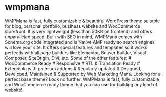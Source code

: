 # wmpmana
WMPMana is fast, fully customizable &amp; beautiful WordPress theme suitable for blog, personal portfolio, business website and WooCommerce storefront. It is very lightweight (less than 50KB on frontend) and offers unparalleled speed. Built with SEO in mind, WMPMana comes with Schema.org code integrated and is Native AMP ready so search engines will love your site. It offers special features and templates so it works perfectly with all page builders like Elementor, Beaver Builder, Visual Composer, SiteOrigin, Divi, etc. Some of the other features: # WooCommerce Ready # Responsive # RTL &amp; Translation Ready # Extendible with premium addons # Regularly updated # Designed, Developed, Maintained &amp; Supported by Web Marketing Mana. Looking for a perfect base theme? Look no further. WMPMana is fast, fully customizable and WooCommerce ready theme that you can use for building any kind of website!
